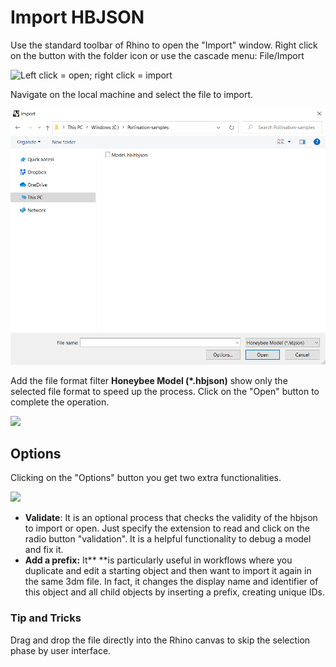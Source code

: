 # Import HBJSON

Use the standard toolbar of Rhino to open the "Import" window. Right click on the button with the folder icon or use the cascade menu: File/Import

![Left click = open; right click = import](../../../.gitbook/assets/Pollination_Rhino_Import_Toolbar.png)

Navigate on the local machine and select the file to import.

![](<../../../.gitbook/assets/image (67) (1) (1).png>)

Add the file format filter **Honeybee Model (\*.hbjson)** show only the selected file format to speed up the process. Click on the "Open" button to complete the operation.

![](<../../../.gitbook/assets/image (72).png>)

## Options

Clicking on the "Options" button you get two extra functionalities.

![](<../../../.gitbook/assets/image (74) (1) (1).png>)

* **Validate**: It is an optional process that checks the validity of the hbjson to import or open. Just specify the extension to read and click on the radio button "validation". It is a helpful functionality to debug a model and fix it.
* **Add a prefix:** It\*\* \*\*is particularly useful in workflows where you duplicate and edit a starting object and then want to import it again in the same 3dm file. In fact, it changes the display name and identifier of this object and all child objects by inserting a prefix, creating unique IDs.

### Tip and Tricks

Drag and drop the file directly into the Rhino canvas to skip the selection phase by user interface.
